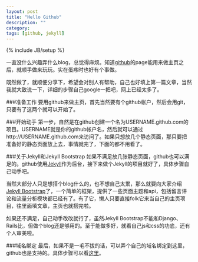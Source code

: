 ```yaml
---
layout: post
title: "Hello Github"
description: ""
category: 
tags: [github, jekyll]
---
```

{% include JB/setup %}

一直没什么兴趣弄什么blog，总觉得麻烦。知道[github](https://github.com/)的page能用来做主页之后，就顺手做来玩玩。实在蛋疼时也好有个事做。

既然做了，就顺便分享下，希望会对别人有帮助，自己也好填上第一篇文章，当然我就大致说一下，详细的步骤自己google一把吧，网上已经太多了。

###准备工作
要用github来做主页，首先当然要有个github帐户，然后会用git，只要有了这两个就可以开始了。

###开始动手
第一步，自然是在github创建一个名为USERNAME.github.com的项目。USERNAME就是你的github帐户名，然后就可以通过http://USERNAME.github.com来访问了。如果只想放几个静态页面，那只要把准备好的静态页面放上去，事情就完了，下面的都不用看了。

###关于Jekyll和Jekyll Bootstrap
如果不满足放几张静态页面，github也可以满足的。github使用[Jekyll](http://jekyllrb.com/)作为后台，接下来做个Jekyll的项目就好了，具体步骤自己动手吧。

当然大部分人只是想搭个blog什么的，也不想自己太累，那么就要向大家介绍[Jekyll Bootstrap](https://github.com/plusjade/jekyll-bootstrap)了，一个简单的框架，提供了一些页面主题和api，包括留言评论和流量分析模块都已经有了。有了它，懒人只要直接folk它来当自己的主页项目，往里面填文章，主页也就搭完啦。

如果还不满足，自己动手改改就行了，虽然Jekyll Bootstrap不能和Django、Rails比，但做个blog还是够用的。至于能做多好，就看自己js和css的功底，还有个人审美啦。

###域名绑定
最后，如果不是一毛不拔的话，可以弄个自己的域名绑定到这里，github也是支持的。具体步骤可以看[这里](https://help.github.com/articles/setting-up-a-custom-domain-with-pages)。
